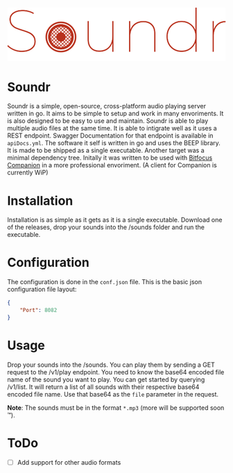 ![Soundr Logo](/resources/logo.svg "Soundr Logo")

# Soundr
Soundr is a simple, open-source, cross-platform audio playing server written in go.
It aims to be simple to setup and work in many envoriments. It is also designed to be
easy to use and maintain. 
Soundr is able to play multiple audio files at the same time. It is able to intigrate well as it uses a REST endpoint.
Swagger Documentation for that endpoint is available in `apiDocs.yml`.
The software it self is written in go and uses the BEEP library. It is made to be shipped as a single executable.
Another target was a minimal dependency tree.
Initally it was written to be used with [Bitfocus Companion](https://bitfocus.io/companion) in a more professional envoriment. (A client for Companion is currently WiP)

# Installation
Installation is as simple as it gets as it is a single executable.
Download one of the releases, drop your sounds into the /sounds folder and run the executable.

# Configuration
The configuration is done in the `conf.json` file.
This is the basic json configuration file layout:
```json
{
    "Port": 8082
}
```

# Usage
Drop your sounds into the /sounds. You can play them by sending a GET request to the /v1/play endpoint.
You need to know the base64 encoded file name of the sound you want to play. You can get started by querying /v1/list. It will return a list of all sounds with their respective base64 encoded file name.
Use that base64 as the `file` parameter in the request.

**Note**: The sounds must be in the format `*.mp3` (more will be supported soon :tm:).

# ToDo
- [ ] Add support for other audio formats